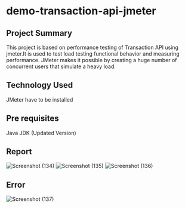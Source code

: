 # demo-transaction-api-jmeter

## Project Summary
This project is based on performance testing of Transaction API using jmeter.It is used to test load testing functional behavior and measuring performance. JMeter makes it possible by creating a huge number of concurrent users that simulate a heavy load.

## Technology Used
 JMeter have to be installed
 
## Pre requisites
Java JDK (Updated Version)

## Report


![Screenshot (134)](https://github.com/MaishaBKH12/demo-transaction-api-jmete/assets/134250302/e54c99e7-895a-4dcb-931d-f79ec609b087)
![Screenshot (135)](https://github.com/MaishaBKH12/demo-transaction-api-jmete/assets/134250302/f41e7b69-f262-4b8a-bba8-5726ba60c0a8)
![Screenshot (136)](https://github.com/MaishaBKH12/demo-transaction-api-jmete/assets/134250302/e08608e9-1365-4f74-a0db-0e377724b63e)

## Error
![Screenshot (137)](https://github.com/MaishaBKH12/demo-transaction-api-jmete/assets/134250302/98a97462-16fc-429c-a6ed-04b53608160f)
